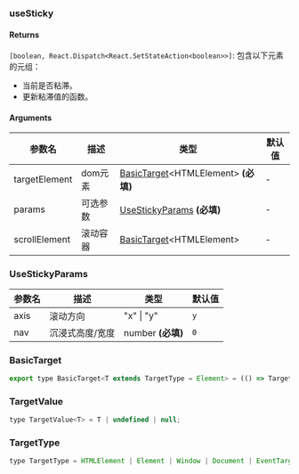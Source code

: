 ### useSticky

#### Returns
`[boolean, React.Dispatch<React.SetStateAction<boolean>>]`: 包含以下元素的元组：
- 当前是否粘滞。
- 更新粘滞值的函数。

#### Arguments
|参数名|描述|类型|默认值|
|---|---|---|---|
|targetElement|dom元素|[BasicTarget](#BasicTarget)&lt;HTMLElement&gt;  **(必填)**|-|
|params|可选参数|[UseStickyParams](#UseStickyParams)  **(必填)**|-|
|scrollElement|滚动容器|[BasicTarget](#BasicTarget)&lt;HTMLElement&gt; |-|

### UseStickyParams

|参数名|描述|类型|默认值|
|---|---|---|---|
|axis|滚动方向|"x" \| "y" |`y`|
|nav|沉浸式高度/宽度|number  **(必填)**|`0`|

### BasicTarget

```js
export type BasicTarget<T extends TargetType = Element> = (() => TargetValue<T>) | TargetValue<T> | MutableRefObject<TargetValue<T>>;
```

### TargetValue

```js
type TargetValue<T> = T | undefined | null;
```

### TargetType

```js
type TargetType = HTMLElement | Element | Window | Document | EventTarget;
```